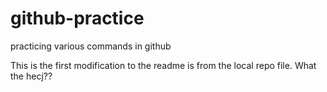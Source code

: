 # github-practice

practicing various commands in github

This is the first modification to the readme is from the local repo file.
What the hecj??
